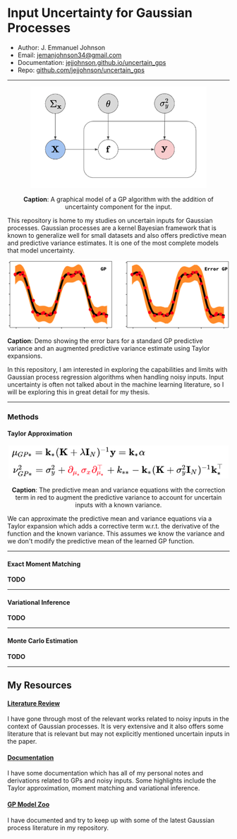 # Input Uncertainty for Gaussian Processes

* Author: J. Emmanuel Johnson
* Email: jemanjohnson34@gmail.com
* Documentation: [jejjohnson.github.io/uncertain_gps](https://jejjohnson.github.io/uncertain_gps)
* Repo: [github.com/jejjohnson/uncertain_gps](https://github.com/jejjohnson/uncertain_gps)

---

<p>
<center>
<img src="docs/pics/gp_plot.png" width="400"/>

<b>Caption</b>: A graphical model of a GP algorithm with the addition of uncertainty component for the input.
</center>
</p>

This repository is home to my studies on uncertain inputs for Gaussian processes. Gaussian processes are a kernel Bayesian framework that is known to generalize well for small datasets and also offers predictive mean and predictive variance estimates. It is one of the most complete models that model uncertainty.

<p align="center">
<img src="docs/pics/gp_demo.png" />

<b>Caption</b>: Demo showing the error bars for a standard GP predictive variance and an augmented predictive variance estimate using Taylor expansions.
</center>
</p>


In this repository, I am interested in exploring the capabilities and limits with Gaussian process regression algorithms when handling noisy inputs. Input uncertainty is often not talked about in the machine learning literature, so I will be exploring this in great detail for my thesis.

---

### Methods


#### Taylor Approximation

<p align="center">
<center>
<img src="docs/pics/gp_taylor_funcs.png" width="500"/>

<b>Caption</b>: The predictive mean and variance equations with the correction term in red to augment the predictive variance to account for uncertain inputs with a known variance.
</center>
</p>

We can approximate the predictive mean and variance equations via a Taylor expansion which adds a corrective term w.r.t. the derivative of the function and the known variance. This assumes we know the variance and we don't modify the predictive mean of the learned GP function.

---

#### Exact Moment Matching

**TODO**

---

#### Variational Inference

**TODO**

---

#### Monte Carlo Estimation

**TODO**

---

## My Resources

#### [Literature Review](https://jejjohnson.github.io/uncertain_gps/#/literature)

I have gone through most of the relevant works related to noisy inputs in the context of Gaussian processes. It is very extensive and it also offers some literature that is relevant but may not explicitly mentioned uncertain inputs in the paper.

#### [Documentation](https://jejjohnson.github.io/uncertain_gps/)

I have some documentation which has all of my personal notes and derivations related to GPs and noisy inputs. Some highlights include the Taylor approximation, moment matching and variational inference.

#### [GP Model Zoo](https://jejjohnson.github.io/gp_model_zoo/#/literature)

I have documented and try to keep up with some of the latest Gaussian process literature in my repository.


